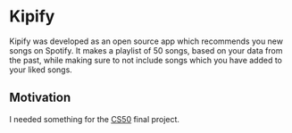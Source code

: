 # Kipify

Kipify was developed as an open source app which recommends you new songs on Spotify.
It makes a playlist of 50 songs, based on your data from the past, while making sure
to not include songs which you have added to your liked songs.

## Motivation

I needed something for the [CS50](https://cs50.harvard.edu/x/) final project.
